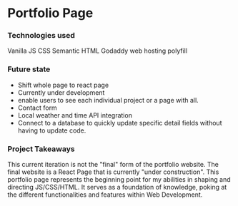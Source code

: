 # Portfolio Page

### Technologies used

Vanilla JS
CSS
Semantic HTML
Godaddy web hosting
polyfill


### Future state

-  Shift whole page to react page
  -  Currently under development 
-  enable users to see each individual project or a page with all.
-  Contact form
-  Local weather and time API integration
-  Connect to a database to quickly update specific detail fields without having to update  code.


### Project Takeaways

This current iteration is not the "final" form of the portfolio website. The final website is a React Page that is currently "under construction". This portfolio page represents the beginning point for my abilities in shaping and directing JS/CSS/HTML. It serves as a foundation of knowledge, poking at the different 
functionalities and features within Web Development.


